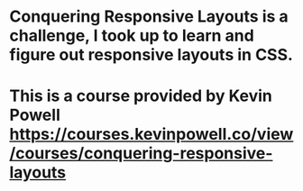 # Conquering Responsive Layouts is a challenge, I took up to learn and figure out responsive layouts in CSS.
# This is a course provided by Kevin Powell https://courses.kevinpowell.co/view/courses/conquering-responsive-layouts

